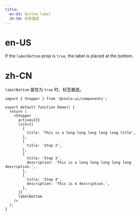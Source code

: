 ```yaml
---
title:
  en-US: Bottom label
  zh-CN: 标签置底
---
```


# en-US

If the `labelBottom` prop is `true`, the label is placed at the bottom.

# zh-CN

`labelBottom` 属性为 `true` 时，标签置底。

```tsx
import { Stepper } from '@inula-ui/components';

export default function Demo() {
  return (
    <Stepper
      active={3}
      list={[
        {
          title: 'This is a long long long long long title',
        },
        {
          title: 'Step 2',
        },
        {
          title: 'Step 3',
          description: 'This is a long long long long long description.',
        },
        {
          title: 'Step 4',
          description: 'This is 4 description.',
        },
      ]}
      labelBottom
    />
  );
}
```
